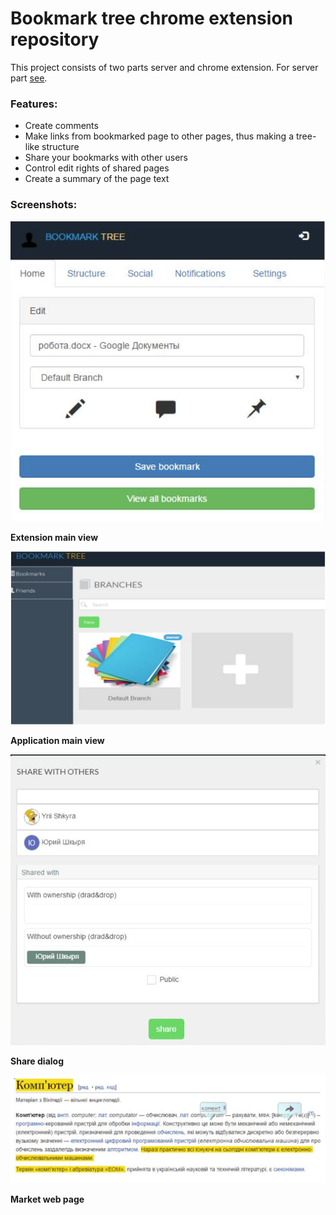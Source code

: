 # Bookmark tree chrome extension repository
This project consists of two parts server and chrome extension. For server part [see](https://github.com/olpapchenko/bookmark-tree-server).
### Features:
- Create comments
- Make links from bookmarked page to other pages, thus making a tree-like structure
- Share your bookmarks with other users
- Control edit rights of shared pages
- Create a summary of the page text

### Screenshots:
![extension-main-view](demo/extension-view.png?raw=true)

**Extension main view**

![application-main-view](demo/application-main-view.png?raw=true)

**Application main view**

![share-dialog](demo/share-view.png?raw=true)

**Share dialog**

![market-web-page](demo/web-page-text-mark.png?raw=true)

**Market web page**
